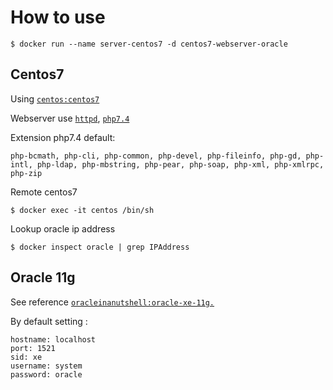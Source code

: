 # How to use

``` console
$ docker run --name server-centos7 -d centos7-webserver-oracle
```

## Centos7
Using [`centos:centos7`](https://hub.docker.com/_/centos)

Webserver use [`httpd`](https://httpd.apache.org/download.cgi), [`php7.4`](https://www.php.net/downloads.php)

Extension php7.4 default:
```
php-bcmath, php-cli, php-common, php-devel, php-fileinfo, php-gd, php-intl, php-ldap, php-mbstring, php-pear, php-soap, php-xml, php-xmlrpc, php-zip
```

Remote centos7
```console
$ docker exec -it centos /bin/sh
```

Lookup oracle ip address
``` console
$ docker inspect oracle | grep IPAddress
```

## Oracle 11g

See reference [`oracleinanutshell:oracle-xe-11g.`](https://hub.docker.com/r/oracleinanutshell/oracle-xe-11g)

By default setting :

```
hostname: localhost
port: 1521
sid: xe
username: system
password: oracle
```